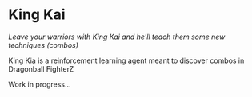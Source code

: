 # King Kai

*Leave your warriors with King Kai and he'll teach them some new techniques (combos)*

King Kia is a reinforcement learning agent meant to discover combos in Dragonball FighterZ

Work in progress...